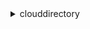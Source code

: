 <details><summary>clouddirectory</summary><blockquote>

- **<details><summary>add-facet-to-object</summary><blockquote>**

  * --directory-arn
  * --schema-facet
  * --object-attribute-list
  * --object-reference
  * --cli-input-json
  * --cli-input-yaml
  * --generate-cli-skeleton


- **<details><summary>apply-schema</summary><blockquote>**

  * --published-schema-arn
  * --directory-arn
  * --cli-input-json
  * --cli-input-yaml
  * --generate-cli-skeleton


- **<details><summary>attach-object</summary><blockquote>**

  * --directory-arn
  * --parent-reference
  * --child-reference
  * --link-name
  * --cli-input-json
  * --cli-input-yaml
  * --generate-cli-skeleton


- **<details><summary>attach-policy</summary><blockquote>**

  * --directory-arn
  * --policy-reference
  * --object-reference
  * --cli-input-json
  * --cli-input-yaml
  * --generate-cli-skeleton


- **<details><summary>attach-to-index</summary><blockquote>**

  * --directory-arn
  * --index-reference
  * --target-reference
  * --cli-input-json
  * --cli-input-yaml
  * --generate-cli-skeleton


- **<details><summary>attach-typed-link</summary><blockquote>**

  * --directory-arn
  * --source-object-reference
  * --target-object-reference
  * --typed-link-facet
  * --attributes
  * --cli-input-json
  * --cli-input-yaml
  * --generate-cli-skeleton


- **<details><summary>batch-read</summary><blockquote>**

  * --directory-arn
  * --operations
  * --consistency-level
  * --cli-input-json
  * --cli-input-yaml
  * --generate-cli-skeleton


- **<details><summary>batch-write</summary><blockquote>**

  * --directory-arn
  * --operations
  * --cli-input-json
  * --cli-input-yaml
  * --generate-cli-skeleton


- **<details><summary>create-directory</summary><blockquote>**

  * --name
  * --schema-arn
  * --cli-input-json
  * --cli-input-yaml
  * --generate-cli-skeleton


- **<details><summary>create-facet</summary><blockquote>**

  * --schema-arn
  * --name
  * --attributes
  * --object-type
  * --facet-style
  * --cli-input-json
  * --cli-input-yaml
  * --generate-cli-skeleton


- **<details><summary>create-index</summary><blockquote>**

  * --directory-arn
  * --ordered-indexed-attribute-list
  * --is-unique
  * --no-is-unique
  * --parent-reference
  * --link-name
  * --cli-input-json
  * --cli-input-yaml
  * --generate-cli-skeleton


- **<details><summary>create-object</summary><blockquote>**

  * --directory-arn
  * --schema-facets
  * --object-attribute-list
  * --parent-reference
  * --link-name
  * --cli-input-json
  * --cli-input-yaml
  * --generate-cli-skeleton


- **<details><summary>create-schema</summary><blockquote>**

  * --name
  * --cli-input-json
  * --cli-input-yaml
  * --generate-cli-skeleton


- **<details><summary>create-typed-link-facet</summary><blockquote>**

  * --schema-arn
  * --facet
  * --cli-input-json
  * --cli-input-yaml
  * --generate-cli-skeleton


- **<details><summary>delete-directory</summary><blockquote>**

  * --directory-arn
  * --cli-input-json
  * --cli-input-yaml
  * --generate-cli-skeleton


- **<details><summary>delete-facet</summary><blockquote>**

  * --schema-arn
  * --name
  * --cli-input-json
  * --cli-input-yaml
  * --generate-cli-skeleton


- **<details><summary>delete-object</summary><blockquote>**

  * --directory-arn
  * --object-reference
  * --cli-input-json
  * --cli-input-yaml
  * --generate-cli-skeleton


- **<details><summary>delete-schema</summary><blockquote>**

  * --schema-arn
  * --cli-input-json
  * --cli-input-yaml
  * --generate-cli-skeleton


- **<details><summary>delete-typed-link-facet</summary><blockquote>**

  * --schema-arn
  * --name
  * --cli-input-json
  * --cli-input-yaml
  * --generate-cli-skeleton


- **<details><summary>detach-from-index</summary><blockquote>**

  * --directory-arn
  * --index-reference
  * --target-reference
  * --cli-input-json
  * --cli-input-yaml
  * --generate-cli-skeleton


- **<details><summary>detach-object</summary><blockquote>**

  * --directory-arn
  * --parent-reference
  * --link-name
  * --cli-input-json
  * --cli-input-yaml
  * --generate-cli-skeleton


- **<details><summary>detach-policy</summary><blockquote>**

  * --directory-arn
  * --policy-reference
  * --object-reference
  * --cli-input-json
  * --cli-input-yaml
  * --generate-cli-skeleton


- **<details><summary>detach-typed-link</summary><blockquote>**

  * --directory-arn
  * --typed-link-specifier
  * --cli-input-json
  * --cli-input-yaml
  * --generate-cli-skeleton


- **<details><summary>disable-directory</summary><blockquote>**

  * --directory-arn
  * --cli-input-json
  * --cli-input-yaml
  * --generate-cli-skeleton


- **<details><summary>enable-directory</summary><blockquote>**

  * --directory-arn
  * --cli-input-json
  * --cli-input-yaml
  * --generate-cli-skeleton


- **<details><summary>get-applied-schema-version</summary><blockquote>**

  * --schema-arn
  * --cli-input-json
  * --cli-input-yaml
  * --generate-cli-skeleton


- **<details><summary>get-directory</summary><blockquote>**

  * --directory-arn
  * --cli-input-json
  * --cli-input-yaml
  * --generate-cli-skeleton


- **<details><summary>get-facet</summary><blockquote>**

  * --schema-arn
  * --name
  * --cli-input-json
  * --cli-input-yaml
  * --generate-cli-skeleton


- **<details><summary>get-link-attributes</summary><blockquote>**

  * --directory-arn
  * --typed-link-specifier
  * --attribute-names
  * --consistency-level
  * --cli-input-json
  * --cli-input-yaml
  * --generate-cli-skeleton


- **<details><summary>get-object-attributes</summary><blockquote>**

  * --directory-arn
  * --object-reference
  * --consistency-level
  * --schema-facet
  * --attribute-names
  * --cli-input-json
  * --cli-input-yaml
  * --generate-cli-skeleton


- **<details><summary>get-object-information</summary><blockquote>**

  * --directory-arn
  * --object-reference
  * --consistency-level
  * --cli-input-json
  * --cli-input-yaml
  * --generate-cli-skeleton


- **<details><summary>get-schema-as-json</summary><blockquote>**

  * --schema-arn
  * --cli-input-json
  * --cli-input-yaml
  * --generate-cli-skeleton


- **<details><summary>get-typed-link-facet-information</summary><blockquote>**

  * --schema-arn
  * --name
  * --cli-input-json
  * --cli-input-yaml
  * --generate-cli-skeleton


- **<details><summary>help</summary><blockquote>**

  * 


- **<details><summary>list-applied-schema-arns</summary><blockquote>**

  * --directory-arn
  * --schema-arn
  * --cli-input-json
  * --cli-input-yaml
  * --starting-token
  * --page-size
  * --max-items
  * --generate-cli-skeleton


- **<details><summary>list-attached-indices</summary><blockquote>**

  * --directory-arn
  * --target-reference
  * --consistency-level
  * --cli-input-json
  * --cli-input-yaml
  * --starting-token
  * --page-size
  * --max-items
  * --generate-cli-skeleton


- **<details><summary>list-development-schema-arns</summary><blockquote>**

  * --cli-input-json
  * --cli-input-yaml
  * --starting-token
  * --page-size
  * --max-items
  * --generate-cli-skeleton


- **<details><summary>list-directories</summary><blockquote>**

  * --state
  * --cli-input-json
  * --cli-input-yaml
  * --starting-token
  * --page-size
  * --max-items
  * --generate-cli-skeleton


- **<details><summary>list-facet-attributes</summary><blockquote>**

  * --schema-arn
  * --name
  * --cli-input-json
  * --cli-input-yaml
  * --starting-token
  * --page-size
  * --max-items
  * --generate-cli-skeleton


- **<details><summary>list-facet-names</summary><blockquote>**

  * --schema-arn
  * --cli-input-json
  * --cli-input-yaml
  * --starting-token
  * --page-size
  * --max-items
  * --generate-cli-skeleton


- **<details><summary>list-incoming-typed-links</summary><blockquote>**

  * --directory-arn
  * --object-reference
  * --filter-attribute-ranges
  * --filter-typed-link
  * --consistency-level
  * --cli-input-json
  * --cli-input-yaml
  * --starting-token
  * --page-size
  * --max-items
  * --generate-cli-skeleton


- **<details><summary>list-index</summary><blockquote>**

  * --directory-arn
  * --ranges-on-indexed-values
  * --index-reference
  * --consistency-level
  * --cli-input-json
  * --cli-input-yaml
  * --starting-token
  * --page-size
  * --max-items
  * --generate-cli-skeleton


- **<details><summary>list-managed-schema-arns</summary><blockquote>**

  * --schema-arn
  * --cli-input-json
  * --cli-input-yaml
  * --starting-token
  * --page-size
  * --max-items
  * --generate-cli-skeleton


- **<details><summary>list-object-attributes</summary><blockquote>**

  * --directory-arn
  * --object-reference
  * --consistency-level
  * --facet-filter
  * --cli-input-json
  * --cli-input-yaml
  * --starting-token
  * --page-size
  * --max-items
  * --generate-cli-skeleton


- **<details><summary>list-object-children</summary><blockquote>**

  * --directory-arn
  * --object-reference
  * --next-token
  * --max-results
  * --consistency-level
  * --cli-input-json
  * --cli-input-yaml
  * --generate-cli-skeleton


- **<details><summary>list-object-parent-paths</summary><blockquote>**

  * --directory-arn
  * --object-reference
  * --cli-input-json
  * --cli-input-yaml
  * --starting-token
  * --page-size
  * --max-items
  * --generate-cli-skeleton


- **<details><summary>list-object-parents</summary><blockquote>**

  * --directory-arn
  * --object-reference
  * --next-token
  * --max-results
  * --consistency-level
  * --include-all-links-to-each-parent
  * --no-include-all-links-to-each-parent
  * --cli-input-json
  * --cli-input-yaml
  * --generate-cli-skeleton


- **<details><summary>list-object-policies</summary><blockquote>**

  * --directory-arn
  * --object-reference
  * --consistency-level
  * --cli-input-json
  * --cli-input-yaml
  * --starting-token
  * --page-size
  * --max-items
  * --generate-cli-skeleton


- **<details><summary>list-outgoing-typed-links</summary><blockquote>**

  * --directory-arn
  * --object-reference
  * --filter-attribute-ranges
  * --filter-typed-link
  * --consistency-level
  * --cli-input-json
  * --cli-input-yaml
  * --starting-token
  * --page-size
  * --max-items
  * --generate-cli-skeleton


- **<details><summary>list-policy-attachments</summary><blockquote>**

  * --directory-arn
  * --policy-reference
  * --consistency-level
  * --cli-input-json
  * --cli-input-yaml
  * --starting-token
  * --page-size
  * --max-items
  * --generate-cli-skeleton


- **<details><summary>list-published-schema-arns</summary><blockquote>**

  * --schema-arn
  * --cli-input-json
  * --cli-input-yaml
  * --starting-token
  * --page-size
  * --max-items
  * --generate-cli-skeleton


- **<details><summary>list-tags-for-resource</summary><blockquote>**

  * --resource-arn
  * --cli-input-json
  * --cli-input-yaml
  * --starting-token
  * --page-size
  * --max-items
  * --generate-cli-skeleton


- **<details><summary>list-typed-link-facet-attributes</summary><blockquote>**

  * --schema-arn
  * --name
  * --cli-input-json
  * --cli-input-yaml
  * --starting-token
  * --page-size
  * --max-items
  * --generate-cli-skeleton


- **<details><summary>list-typed-link-facet-names</summary><blockquote>**

  * --schema-arn
  * --cli-input-json
  * --cli-input-yaml
  * --starting-token
  * --page-size
  * --max-items
  * --generate-cli-skeleton


- **<details><summary>lookup-policy</summary><blockquote>**

  * --directory-arn
  * --object-reference
  * --cli-input-json
  * --cli-input-yaml
  * --starting-token
  * --page-size
  * --max-items
  * --generate-cli-skeleton


- **<details><summary>publish-schema</summary><blockquote>**

  * --development-schema-arn
  * --minor-version
  * --name
  * --schema-version
  * --cli-input-json
  * --cli-input-yaml
  * --generate-cli-skeleton


- **<details><summary>put-schema-from-json</summary><blockquote>**

  * --schema-arn
  * --document
  * --cli-input-json
  * --cli-input-yaml
  * --generate-cli-skeleton


- **<details><summary>remove-facet-from-object</summary><blockquote>**

  * --directory-arn
  * --schema-facet
  * --object-reference
  * --cli-input-json
  * --cli-input-yaml
  * --generate-cli-skeleton


- **<details><summary>tag-resource</summary><blockquote>**

  * --resource-arn
  * --tags
  * --cli-input-json
  * --cli-input-yaml
  * --generate-cli-skeleton


- **<details><summary>untag-resource</summary><blockquote>**

  * --resource-arn
  * --tag-keys
  * --cli-input-json
  * --cli-input-yaml
  * --generate-cli-skeleton


- **<details><summary>update-facet</summary><blockquote>**

  * --schema-arn
  * --name
  * --attribute-updates
  * --object-type
  * --cli-input-json
  * --cli-input-yaml
  * --generate-cli-skeleton


- **<details><summary>update-link-attributes</summary><blockquote>**

  * --directory-arn
  * --typed-link-specifier
  * --attribute-updates
  * --cli-input-json
  * --cli-input-yaml
  * --generate-cli-skeleton


- **<details><summary>update-object-attributes</summary><blockquote>**

  * --directory-arn
  * --object-reference
  * --attribute-updates
  * --cli-input-json
  * --cli-input-yaml
  * --generate-cli-skeleton


- **<details><summary>update-schema</summary><blockquote>**

  * --schema-arn
  * --name
  * --cli-input-json
  * --cli-input-yaml
  * --generate-cli-skeleton


- **<details><summary>update-typed-link-facet</summary><blockquote>**

  * --schema-arn
  * --name
  * --attribute-updates
  * --identity-attribute-order
  * --cli-input-json
  * --cli-input-yaml
  * --generate-cli-skeleton


- **<details><summary>upgrade-applied-schema</summary><blockquote>**

  * --published-schema-arn
  * --directory-arn
  * --dry-run
  * --no-dry-run
  * --cli-input-json
  * --cli-input-yaml
  * --generate-cli-skeleton


- **<details><summary>upgrade-published-schema</summary><blockquote>**

  * --development-schema-arn
  * --published-schema-arn
  * --minor-version
  * --dry-run
  * --no-dry-run
  * --cli-input-json
  * --cli-input-yaml
  * --generate-cli-skeleton


</blockquote></details>
</blockquote></details>
</blockquote></details>
</blockquote></details>
</blockquote></details>
</blockquote></details>
</blockquote></details>
</blockquote></details>
</blockquote></details>
</blockquote></details>
</blockquote></details>
</blockquote></details>
</blockquote></details>
</blockquote></details>
</blockquote></details>
</blockquote></details>
</blockquote></details>
</blockquote></details>
</blockquote></details>
</blockquote></details>
</blockquote></details>
</blockquote></details>
</blockquote></details>
</blockquote></details>
</blockquote></details>
</blockquote></details>
</blockquote></details>
</blockquote></details>
</blockquote></details>
</blockquote></details>
</blockquote></details>
</blockquote></details>
</blockquote></details>
</blockquote></details>
</blockquote></details>
</blockquote></details>
</blockquote></details>
</blockquote></details>
</blockquote></details>
</blockquote></details>
</blockquote></details>
</blockquote></details>
</blockquote></details>
</blockquote></details>
</blockquote></details>
</blockquote></details>
</blockquote></details>
</blockquote></details>
</blockquote></details>
</blockquote></details>
</blockquote></details>
</blockquote></details>
</blockquote></details>
</blockquote></details>
</blockquote></details>
</blockquote></details>
</blockquote></details>
</blockquote></details>
</blockquote></details>
</blockquote></details>
</blockquote></details>
</blockquote></details>
</blockquote></details>
</blockquote></details>
</blockquote></details>
</blockquote></details>
</blockquote></details>
</blockquote></details>
